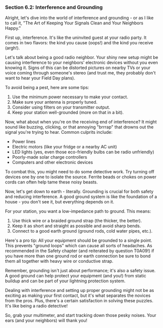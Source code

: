 
### Section 6.2: Interference and Grounding

Alright, let's dive into the world of interference and grounding - or as I like to call it, "The Art of Keeping Your Signals Clean and Your Neighbors Happy."

First up, interference. It's like the uninvited guest at your radio party. It comes in two flavors: the kind you cause (oops!) and the kind you receive (argh!). 

Let's talk about being a good radio neighbor. Your shiny new setup might be causing interference to your neighbors' electronic devices without you even knowing it. Signs of this can be distorted pictures on nearby TVs or your voice coming through someone's stereo (and trust me, they probably don't want to hear your Field Day plans). 

To avoid being a pest, here are some tips:
1. Use the minimum power necessary to make your contact.
2. Make sure your antenna is properly tuned.
3. Consider using filters on your transmitter output.
4. Keep your station well-grounded (more on that in a bit).

Now, what about when you're on the receiving end of interference? It might sound like buzzing, clicking, or that annoying "brrrap" that drowns out the signal you're trying to hear. Common culprits include:
- Power lines
- Electric motors (like your fridge or a nearby AC unit)
- LED lights (yes, even those eco-friendly bulbs can be radio unfriendly)
- Poorly-made solar charge controllers
- Computers and other electronic devices

To combat this, you might need to do some detective work. Try turning off devices one by one to isolate the source. Ferrite beads or chokes on power cords can often help tame these noisy beasts.

Now, let's get down to earth - literally. Grounding is crucial for both safety and reducing interference. A good ground system is like the foundation of a house - you don't see it, but everything depends on it.

For your station, you want a low-impedance path to ground. This means:
1. Use thick wire or a braided ground strap (the thicker, the better).
2. Keep it as short and straight as possible and avoid sharp bends.
3. Connect to a good earth ground (ground rods, cold water pipes, etc.).

Here's a pro tip: All your equipment should be grounded to a single point. This prevents "ground loops" which can cause all sorts of headaches. As recommended in the Safety chapter (and reiterated by question T0A09!) if you have more than one ground rod or earth connection be sure to bond them all together with heavy wire or conductive strap.

Remember, grounding isn't just about performance; it's also a safety issue. A good ground can help protect your equipment (and you!) from static buildup and can be part of your lightning protection system.

Dealing with interference and setting up proper grounding might not be as exciting as making your first contact, but it's what separates the novices from the pros. Plus, there's a certain satisfaction in solving these puzzles. It's like being a radio detective!

So, grab your multimeter, and start tracking down those pesky noises. Your ears (and your neighbors) will thank you!
